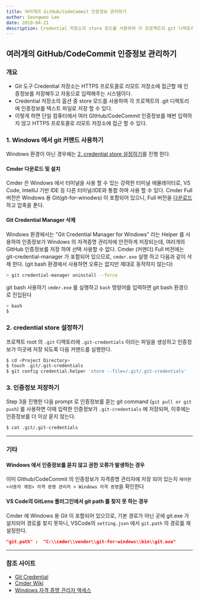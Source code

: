 ```yaml
---
title: 여러개의 GitHub/CodeCommit 인증정보 관리하기
author: Seungwoo Lee
date: 2019-04-21
description: Credential 저장소의 store 모드를 사용하여 각 프로젝트의 git 디렉토리에 인증정보를 저장하면 단일 컴퓨터에서 여러 GitHub/CodeCommit 인증정보를 매번 입력하지 않고 HTTPS 프로토콜로 리모트 저장소에 접근 할 수 있다. 
---
```


여러개의 GitHub/CodeCommit 인증정보 관리하기
------------------------------------------

### 개요
* Git 도구 Credential 저장소는 HTTPS 프로토콜로 리모트 저장소에 접근할 때 인증정보를 저장해두고 자동으로 입력해주는 시스템이다.
* Credential 저장소의 옵션 중 store 모드를 사용하여 각 프로젝트의 .git 디렉토리에 인증정보를 텍스트 파일로 저장 할 수 있다. 
* 이렇게 하면 단일 컴퓨터에서 여러 GItHub/CodeCommit 인증정보를 매번 입력하지 않고 HTTPS 프로토콜로 리모트 저장소에 접근 할 수 있다. 

### 1. Windows 에서 git 커맨드 사용하기  
	
Windows 환경이 아닌 경우에는 [2. credential store 설정하기](how-to-git-mulitple-account.html#_2-credential-store-설정하기)를 진행 한다.

#### Cmder 다운로드 및 설치
Cmder 은 Windows 에서 터미널을 사용 할 수 있는 강력한 터미널 애뮬레이터로, VS Code, IntelliJ 기반 IDE 등 다른 터미널/IDE와 통합 하여 사용 할 수 있다. Cmder Full 버전은 Windows 용 Git(git-for-winodws) 이 포함되어 있으니, Full 버전을 [다운로드](https://cmder.net/) 하고 압축을 푼다. 

#### Git Credential Manager 삭제  
Windows 환경에서는 "Git Credential Manager for Windows" 라는 Helper 를 사용하여 인증정보가 Windows 의 자격증명 관리자에 안전하게 저장되는데, 여러개의 GItHub 인증정보를 저장 하여 선택 사용할 수 없다.  Cmder (커맨더) Full 버전에는 git-credential-manager 가 포함되어 있으므로, `cmder.exe` 실행 하고 다음과 같이 삭제 한다. (git bash 환경에서 사용하면 오류는 없지만 제대로 동작하지 않는다)

```bash
> git credential-manager uninstall --force
```

git bash 사용하기 
`cmder.exe` 를 실행하고 `bash` 명령어를 입력하면 git bash 환경으로 진입된다 
```bash
> bash
$ 
```

### 2. credential store 설정하기    
프로젝트 root 의 `.git` 디렉토리에 `.git-credentials` 이라는 파일을 생성하고 인증정보가 이곳에 저장 되도록 다음 커맨드를 실행한다.
 
```bash
$ cd <Project Directory> 
$ touch .git/.git-credentials
$ git config credential.helper 'store --file=/.git/.git-credentials' 
```

### 3. 인증정보 저장하기  
Step 3을 진행한 다음 prompt 로 인증정보를 묻는 git command (`git pull or git push`) 를 사용하면 이때 입력한 인증정보가 `.git-credentials` 에 저장되며, 이후에는 인증정보를 더 이상 묻지 않는다.
 
```bash
$ cat .git/.git-credentials
```


--------------------------------------------------------------

### 기타

#### Windows 에서 인증정보를 묻지 않고 권한 오류가 발생하는 경우 
이미 GIthub/CodeCommit 의 인증정보가 자격증명 관리자에 저장 되어 있는지 `제어판>사용자 계정> 자격 증명 관리자 > Windows 자격 증명`을 확인한다 

#### VS Code의 GitLens 플러그인에서 git path 를 찾지 못 하는 경우
Cmder 에 Windows 용 Git 이 포함되어 있으므로, 기본 경로가 아닌 곳에 git.exe 가 설치되어 경로를 찾지 못하니, VSCode의  `setting.json` 에서 `git.path` 의 경로를 재설정한다.

```json
"git.path" :  "C:\\cmder\\vendor\\git-for-windows\\bin\\git.exe"
```

--------------------------------------------------------------

### 참조 사이트
* [Git Credential](https://git-scm.com/book/ko/v2/Git-도구-Credential-저장소)
* [Cmder Wiki](https://github.com/cmderdev/cmder/wiki)
* [Windows 자격 증명 관리자 액세스](https://support.microsoft.com/ko-kr/help/4026814/windows-accessing-credential-manager)

